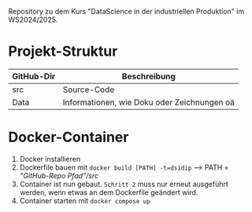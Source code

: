Repository zu dem Kurs "DataScience in der industriellen Produktion" im WS2024/2025.

# Projekt-Struktur
| GitHub-Dir | Beschreibung                               |
|------------|--------------------------------------------|
| src        | Source-Code                                |
| Data       | Informationen, wie Doku oder Zeichnungen oä|

# Docker-Container
1. Docker installieren
2. Dockerfile bauen mit ```docker build [PATH] -t=dsidip``` --> PATH = *"GitHub-Repo Pfad"/src*
3. Container ist nun gebaut. ```Schritt 2``` muss nur erneut ausgeführt werden, wenn etwas an dem Dockerfile geändert wird.
4. Container starten mit ```docker compose up```
